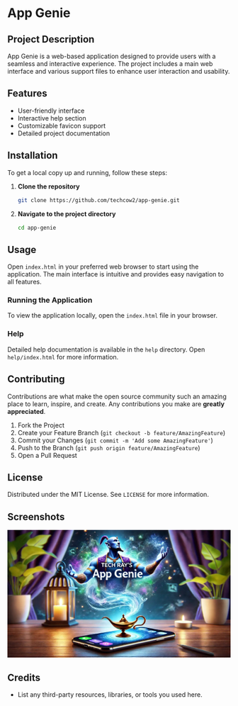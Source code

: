 # App Genie

## Project Description

App Genie is a web-based application designed to provide users with a seamless and interactive experience. The project includes a main web interface and various support files to enhance user interaction and usability.

## Features

- User-friendly interface
- Interactive help section
- Customizable favicon support
- Detailed project documentation

## Installation

To get a local copy up and running, follow these steps:

1. **Clone the repository**
    ```sh
    git clone https://github.com/techcow2/app-genie.git
    ```
2. **Navigate to the project directory**
    ```sh
    cd app-genie
    ```

## Usage

Open `index.html` in your preferred web browser to start using the application. The main interface is intuitive and provides easy navigation to all features.

### Running the Application

To view the application locally, open the `index.html` file in your browser.

### Help

Detailed help documentation is available in the `help` directory. Open `help/index.html` for more information.

## Contributing

Contributions are what make the open source community such an amazing place to learn, inspire, and create. Any contributions you make are **greatly appreciated**.

1. Fork the Project
2. Create your Feature Branch (`git checkout -b feature/AmazingFeature`)
3. Commit your Changes (`git commit -m 'Add some AmazingFeature'`)
4. Push to the Branch (`git push origin feature/AmazingFeature`)
5. Open a Pull Request

## License

Distributed under the MIT License. See `LICENSE` for more information.

## Screenshots

![Logo](images/logo.jpg)

## Credits

- List any third-party resources, libraries, or tools you used here.
